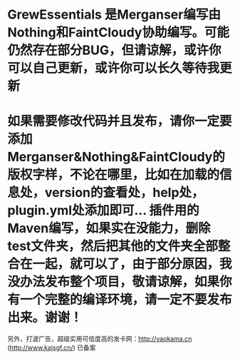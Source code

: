 # GrewEssentials 是Merganser编写由Nothing和FaintCloudy协助编写。可能仍然存在部分BUG，但请谅解，或许你可以自己更新，或许你可以长久等待我更新
# 如果需要修改代码并且发布，请你一定要添加Merganser&Nothing&FaintCloudy的版权字样，不论在哪里，比如在加载的信息处，version的查看处，help处，plugin.yml处添加即可... 插件用的Maven编写，如果实在没能力，删除test文件夹，然后把其他的文件夹全部整合在一起，就可以了，由于部分原因，我没办法发布整个项目，敬请谅解，如果你有一个完整的编译环境，请一定不要发布出来。谢谢！
另外，打波广告，超级实用可信度高的发卡网：http://yaokama.cn (http://www.kajsgf.cn/) 已备案
